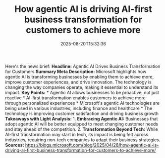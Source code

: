 ﻿---
title: "How agentic AI is driving AI-first business transformation for customers to achieve more"
date: "2025-08-20T15:32:36"
category: "Markets"
summary: ""
slug: "how agentic ai is driving aifirst business transformation fo"
source_urls:
  - "https://blogs.microsoft.com/blog/2025/04/28/how-agentic-ai-is-driving-ai-first-business-transformation-for-customers-to-achieve-more/"
seo:
  title: "How agentic AI is driving AI-first business transformation for customers to achieve more | Hash n Hedge"
  description: ""
  keywords: ["news", "markets", "brief"]
---
Here's the news brief:  **Headline:** Agentic AI Drives Business Transformation for Customers  **Summary Meta Description:** Microsoft highlights how agentic AI is transforming businesses by enabling them to achieve more, improve customer experiences, and drive innovation. The technology is changing the way companies operate, making it essential to understand its impact.  **Key Points:**  * Agentic AI allows businesses to be proactive, not just reactive * AI-first transformation enables customers to achieve more through personalized experiences * Microsoft's agentic AI technologies are being used in various industries, including finance and healthcare * The technology is improving customer satisfaction and driving business growth  **Takeaways with Light Analysis:**  1. **Embracing Agentic AI:** Businesses that adopt agentic AI will be better equipped to meet changing customer needs and stay ahead of the competition. 2. **Transformation Beyond Tech:** While AI-first transformation may start in tech, its impact is being felt across industries, requiring non-tech companies to adapt their business strategies.  **Sources:** https://blogs.microsoft.com/blog/2025/04/28/how-agentic-ai-is-driving-ai-first-business-transformation-for-customers-to-achieve-more/ 
